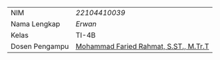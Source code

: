 |  |  |
|--|--|
| NIM | *22104410039* |
| Nama Lengkap | *Erwan* |
| Kelas | TI-4B |
| Dosen Pengampu | [Mohammad Faried Rahmat, S.ST., M.Tr.T](https://github.com/fariedrahmat) |
